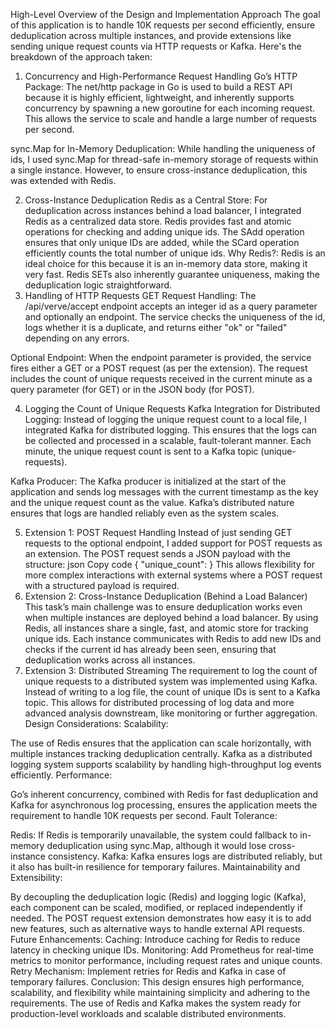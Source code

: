 High-Level Overview of the Design and Implementation Approach
The goal of this application is to handle 10K requests per second efficiently, ensure deduplication across multiple instances, and provide extensions like sending unique request counts via HTTP requests or Kafka. Here's the breakdown of the approach taken:

1. Concurrency and High-Performance Request Handling
Go’s HTTP Package: The net/http package in Go is used to build a REST API because it is highly efficient, lightweight, and inherently supports concurrency by spawning a new goroutine for each incoming request. This allows the service to scale and handle a large number of requests per second.

sync.Map for In-Memory Deduplication: While handling the uniqueness of ids, I used sync.Map for thread-safe in-memory storage of requests within a single instance. However, to ensure cross-instance deduplication, this was extended with Redis.

2. Cross-Instance Deduplication
Redis as a Central Store: For deduplication across instances behind a load balancer, I integrated Redis as a centralized data store. Redis provides fast and atomic operations for checking and adding unique ids. The SAdd operation ensures that only unique IDs are added, while the SCard operation efficiently counts the total number of unique ids.
Why Redis?: Redis is an ideal choice for this because it is an in-memory data store, making it very fast. Redis SETs also inherently guarantee uniqueness, making the deduplication logic straightforward.
3. Handling of HTTP Requests
GET Request Handling: The /api/verve/accept endpoint accepts an integer id as a query parameter and optionally an endpoint. The service checks the uniqueness of the id, logs whether it is a duplicate, and returns either "ok" or "failed" depending on any errors.

Optional Endpoint: When the endpoint parameter is provided, the service fires either a GET or a POST request (as per the extension). The request includes the count of unique requests received in the current minute as a query parameter (for GET) or in the JSON body (for POST).

4. Logging the Count of Unique Requests
Kafka Integration for Distributed Logging: Instead of logging the unique request count to a local file, I integrated Kafka for distributed logging. This ensures that the logs can be collected and processed in a scalable, fault-tolerant manner. Each minute, the unique request count is sent to a Kafka topic (unique-requests).

Kafka Producer: The Kafka producer is initialized at the start of the application and sends log messages with the current timestamp as the key and the unique request count as the value. Kafka’s distributed nature ensures that logs are handled reliably even as the system scales.

5. Extension 1: POST Request Handling
Instead of just sending GET requests to the optional endpoint, I added support for POST requests as an extension. The POST request sends a JSON payload with the structure:
json
Copy code
{
  "unique_count": <count>
}
This allows flexibility for more complex interactions with external systems where a POST request with a structured payload is required.
6. Extension 2: Cross-Instance Deduplication (Behind a Load Balancer)
This task’s main challenge was to ensure deduplication works even when multiple instances are deployed behind a load balancer. By using Redis, all instances share a single, fast, and atomic store for tracking unique ids.
Each instance communicates with Redis to add new IDs and checks if the current id has already been seen, ensuring that deduplication works across all instances.
7. Extension 3: Distributed Streaming
The requirement to log the count of unique requests to a distributed system was implemented using Kafka. Instead of writing to a log file, the count of unique IDs is sent to a Kafka topic. This allows for distributed processing of log data and more advanced analysis downstream, like monitoring or further aggregation.
Design Considerations:
Scalability:

The use of Redis ensures that the application can scale horizontally, with multiple instances tracking deduplication centrally.
Kafka as a distributed logging system supports scalability by handling high-throughput log events efficiently.
Performance:

Go’s inherent concurrency, combined with Redis for fast deduplication and Kafka for asynchronous log processing, ensures the application meets the requirement to handle 10K requests per second.
Fault Tolerance:

Redis: If Redis is temporarily unavailable, the system could fallback to in-memory deduplication using sync.Map, although it would lose cross-instance consistency.
Kafka: Kafka ensures logs are distributed reliably, but it also has built-in resilience for temporary failures.
Maintainability and Extensibility:

By decoupling the deduplication logic (Redis) and logging logic (Kafka), each component can be scaled, modified, or replaced independently if needed.
The POST request extension demonstrates how easy it is to add new features, such as alternative ways to handle external API requests.
Future Enhancements:
Caching: Introduce caching for Redis to reduce latency in checking unique IDs.
Monitoring: Add Prometheus for real-time metrics to monitor performance, including request rates and unique counts.
Retry Mechanism: Implement retries for Redis and Kafka in case of temporary failures.
Conclusion:
This design ensures high performance, scalability, and flexibility while maintaining simplicity and adhering to the requirements. The use of Redis and Kafka makes the system ready for production-level workloads and scalable distributed environments.